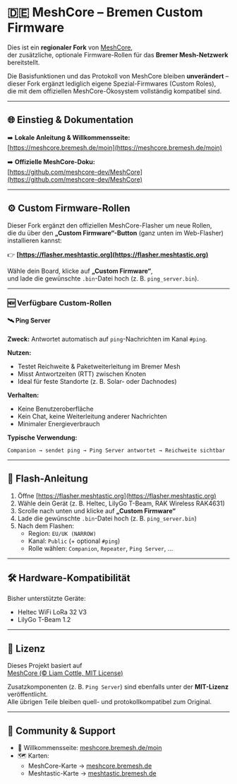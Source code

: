 # 🇩🇪 MeshCore – Bremen Custom Firmware

Dies ist ein **regionaler Fork** von [MeshCore](https://github.com/meshcore-dev/MeshCore),  
der zusätzliche, optionale Firmware-Rollen für das **Bremer Mesh-Netzwerk** bereitstellt.  

Die Basisfunktionen und das Protokoll von MeshCore bleiben **unverändert** –  
dieser Fork ergänzt lediglich eigene Spezial-Firmwares (Custom Roles),  
die mit dem offiziellen MeshCore-Ökosystem vollständig kompatibel sind.

---

## 🌐 Einstieg & Dokumentation

➡️ **Lokale Anleitung & Willkommensseite:**  
[https://meshcore.bremesh.de/moin](https://meshcore.bremesh.de/moin)

➡️ **Offizielle MeshCore-Doku:**  
[https://github.com/meshcore-dev/MeshCore](https://github.com/meshcore-dev/MeshCore)

---

## ⚙️ Custom Firmware-Rollen

Dieser Fork ergänzt den offiziellen MeshCore-Flasher um neue Rollen,  
die du über den **„Custom Firmware“-Button** (ganz unten im Web-Flasher) installieren kannst:

👉 **[https://flasher.meshtastic.org](https://flasher.meshtastic.org)**

Wähle dein Board, klicke auf **„Custom Firmware“**,  
und lade die gewünschte `.bin`-Datei hoch (z. B. `ping_server.bin`).

---

### 🆕 Verfügbare Custom-Rollen

#### 🛰️ Ping Server
**Zweck:** Antwortet automatisch auf `ping`-Nachrichten im Kanal `#ping`.

**Nutzen:**
- Testet Reichweite & Paketweiterleitung im Bremer Mesh  
- Misst Antwortzeiten (RTT) zwischen Knoten  
- Ideal für feste Standorte (z. B. Solar- oder Dachnodes)

**Verhalten:**
- Keine Benutzeroberfläche  
- Kein Chat, keine Weiterleitung anderer Nachrichten  
- Minimaler Energieverbrauch  

**Typische Verwendung:**
```text
Companion → sendet ping → Ping Server antwortet → Reichweite sichtbar
```

---


## 🚀 Flash-Anleitung

1. Öffne [https://flasher.meshtastic.org](https://flasher.meshtastic.org)  
2. Wähle dein Gerät (z. B. Heltec, LilyGo T-Beam, RAK Wireless RAK4631)  
3. Scrolle nach unten und klicke auf **„Custom Firmware“**  
4. Lade die gewünschte `.bin`-Datei hoch (z. B. `ping_server.bin`)  
5. Nach dem Flashen:
   - Region: `EU/UK (NARROW)`  
   - Kanal: `Public` (+ optional `#ping`)  
   - Rolle wählen: `Companion`, `Repeater`, `Ping Server`, …  

---

## 🛠 Hardware-Kompatibilität

Bisher unterstützte Geräte:
- Heltec WiFi LoRa 32 V3
- LilyGo T-Beam 1.2

---

## 📜 Lizenz

Dieses Projekt basiert auf  
[MeshCore (© Liam Cottle, MIT License)](https://github.com/meshcore-dev/MeshCore)  

Zusatzkomponenten (z. B. `Ping Server`) sind ebenfalls unter der **MIT-Lizenz** veröffentlicht.  
Alle übrigen Teile bleiben quell- und protokollkompatibel zum Original.

---

## 💬 Community & Support

- 📖 Willkommensseite: [meshcore.bremesh.de/moin](https://meshcore.bremesh.de/moin)  
- 🗺️ Karten:  
  - MeshCore-Karte → [meshcore.bremesh.de](https://meshcore.bremesh.de)  
  - Meshtastic-Karte → [meshtastic.bremesh.de](https://meshtastic.bremesh.de)
